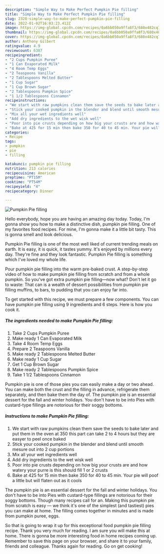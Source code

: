 ```yaml
---
description: "Simple Way to Make Perfect Pumpkin Pie filling"
title: "Simple Way to Make Perfect Pumpkin Pie filling"
slug: 2328-simple-way-to-make-perfect-pumpkin-pie-filling
date: 2022-01-02T16:03:23.412Z
image: https://img-global.cpcdn.com/recipes/0a6bb050a9ffa8f3/680x482cq70/pumpkin-pie-filling-recipe-main-photo.jpg
thumbnail: https://img-global.cpcdn.com/recipes/0a6bb050a9ffa8f3/680x482cq70/pumpkin-pie-filling-recipe-main-photo.jpg
cover: https://img-global.cpcdn.com/recipes/0a6bb050a9ffa8f3/680x482cq70/pumpkin-pie-filling-recipe-main-photo.jpg
author: Anthony Gilbert
ratingvalue: 4.9
reviewcount: 6387
recipeingredient:
- "2 Cups Pumpkin Puree"
- "1 Can Evaporated Milk"
- "4 Room Temp Eggs"
- "2 Teaspoons Vanilla"
- "2 Tablespoons Melted Butter"
- "1 Cup Sugar"
- "1 Cup Brown Sugar"
- "2 Tablespoons Pumpkin Spice"
- "1 1/2 Tablespoons Cinnamon"
recipeinstructions:
- "We start with raw pumpkins clean them save the seeds to bake later and put them in the oven at 350 this part can take 2 to 4 hours but they are easyer to peel once baked"
- "Stick your cooked pumpkin in the blender and blend until smooth mesure out into 2 cup portions"
- "Mix all your wet ingredients well"
- "Add dry ingredients to the wet wisk well"
- "Poor into pie crusts depending on how big your crusts are and how watery your purre is this should fill 1 or 2 crusts"
- "Bake at 425 for 15 min then bake 350 for 40 to 45 min. Your pie will poof a little but will flaten out as it cools"
categories:
- Recipe
tags:
- pumpkin
- pie
- filling

katakunci: pumpkin pie filling 
nutrition: 213 calories
recipecuisine: American
preptime: "PT15M"
cooktime: "PT54M"
recipeyield: "4"
recipecategory: Dinner

---
```



![Pumpkin Pie filling](https://img-global.cpcdn.com/recipes/0a6bb050a9ffa8f3/680x482cq70/pumpkin-pie-filling-recipe-main-photo.jpg)

Hello everybody, hope you are having an amazing day today. Today, I'm gonna show you how to make a distinctive dish, pumpkin pie filling. One of my favorites food recipes. For mine, I'm gonna make it a little bit tasty. This is gonna smell and look delicious.

Pumpkin Pie filling is one of the most well liked of current trending meals on earth. It is easy, it is quick, it tastes yummy. It's enjoyed by millions every day. They're fine and they look fantastic. Pumpkin Pie filling is something which I've loved my whole life.

Pour pumpkin pie filling into the warm pre-baked crust. A step-by-step video of how to make pumpkin pie filling from scratch and from a whole pumpkin. So you've got extra pumpkin pie filling—now what? Don't let it go to waste: That can is a wealth of dessert possibilities from pumpkin pie filling muffins, to bars, to pudding that you can enjoy far into.


To get started with this recipe, we must prepare a few components. You can have pumpkin pie filling using 9 ingredients and 6 steps. Here is how you cook it.

<!--inarticleads1-->

##### The ingredients needed to make Pumpkin Pie filling:

1. Take 2 Cups Pumpkin Puree
1. Make ready 1 Can Evaporated Milk
1. Take 4 Room Temp Eggs
1. Prepare 2 Teaspoons Vanilla
1. Make ready 2 Tablespoons Melted Butter
1. Make ready 1 Cup Sugar
1. Get 1 Cup Brown Sugar
1. Make ready 2 Tablespoons Pumpkin Spice
1. Take 1 1/2 Tablespoons Cinnamon


Pumpkin pie is one of those pies you can easily make a day or two ahead. You can make both the crust and the filling in advance, refrigerate them separately, and then bake them the day of. The pumpkin pie is an essential dessert for the fall and winter holidays. You don't have to be into Pies with custard-type fillings are notorious for their soggy bottoms. 

<!--inarticleads2-->

##### Instructions to make Pumpkin Pie filling:

1. We start with raw pumpkins clean them save the seeds to bake later and put them in the oven at 350 this part can take 2 to 4 hours but they are easyer to peel once baked
1. Stick your cooked pumpkin in the blender and blend until smooth mesure out into 2 cup portions
1. Mix all your wet ingredients well
1. Add dry ingredients to the wet wisk well
1. Poor into pie crusts depending on how big your crusts are and how watery your purre is this should fill 1 or 2 crusts
1. Bake at 425 for 15 min then bake 350 for 40 to 45 min. Your pie will poof a little but will flaten out as it cools


The pumpkin pie is an essential dessert for the fall and winter holidays. You don't have to be into Pies with custard-type fillings are notorious for their soggy bottoms. Though many recipes call for an. Making this pumpkin pie from scratch is easy — we think it's one of the simplest (and tastiest) pies you can make at home. The filling comes together in minutes and is made from pumpkin puree, eggs. 

So that is going to wrap it up for this exceptional food pumpkin pie filling recipe. Thank you very much for reading. I am sure you will make this at home. There is gonna be more interesting food in home recipes coming up. Remember to save this page on your browser, and share it to your family, friends and colleague. Thanks again for reading. Go on get cooking!

